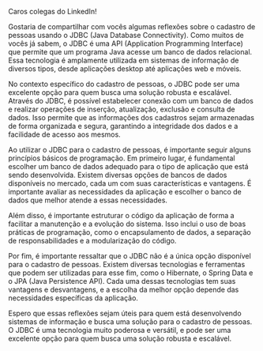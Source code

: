 Caros colegas do LinkedIn!

Gostaria de compartilhar com vocês algumas reflexões sobre o cadastro de pessoas usando o JDBC (Java Database Connectivity). Como muitos de vocês já sabem, o JDBC é uma API (Application Programming Interface) que permite que um programa Java acesse um banco de dados relacional. Essa tecnologia é amplamente utilizada em sistemas de informação de diversos tipos, desde aplicações desktop até aplicações web e móveis.

No contexto específico do cadastro de pessoas, o JDBC pode ser uma excelente opção para quem busca uma solução robusta e escalável. Através do JDBC, é possível estabelecer conexão com um banco de dados e realizar operações de inserção, atualização, exclusão e consulta de dados. Isso permite que as informações dos cadastros sejam armazenadas de forma organizada e segura, garantindo a integridade dos dados e a facilidade de acesso aos mesmos.

Ao utilizar o JDBC para o cadastro de pessoas, é importante seguir alguns princípios básicos de programação. Em primeiro lugar, é fundamental escolher um banco de dados adequado para o tipo de aplicação que está sendo desenvolvida. Existem diversas opções de bancos de dados disponíveis no mercado, cada um com suas características e vantagens. É importante avaliar as necessidades da aplicação e escolher o banco de dados que melhor atende a essas necessidades.

Além disso, é importante estruturar o código da aplicação de forma a facilitar a manutenção e a evolução do sistema. Isso inclui o uso de boas práticas de programação, como o encapsulamento de dados, a separação de responsabilidades e a modularização do código.

Por fim, é importante ressaltar que o JDBC não é a única opção disponível para o cadastro de pessoas. Existem diversas tecnologias e ferramentas que podem ser utilizadas para esse fim, como o Hibernate, o Spring Data e o JPA (Java Persistence API). Cada uma dessas tecnologias tem suas vantagens e desvantagens, e a escolha da melhor opção depende das necessidades específicas da aplicação.

Espero que essas reflexões sejam úteis para quem está desenvolvendo sistemas de informação e busca uma solução para o cadastro de pessoas. O JDBC é uma tecnologia muito poderosa e versátil, e pode ser uma excelente opção para quem busca uma solução robusta e escalável.

